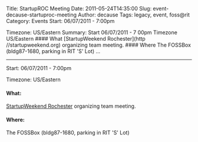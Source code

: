 Title: StartupROC Meeting
Date: 2011-05-24T14:35:00
Slug: event-decause-startuproc-meeting
Author: decause
Tags: legacy, event, foss@rit
Category: Events
Start: 06/07/2011 - 7:00pm

Timezone: US/Eastern
Summary: Start  06/07/2011 - 7 00pm  Timezone  US/Eastern  #### What   [StartupWeekend Rochester](http //startupweekend.org) organizing team meeting.  #### Where   The FOSSBox (bldg87-1680, parking in RIT 'S' Lot)   ... 

---
Start: 06/07/2011 - 7:00pm

Timezone: US/Eastern

#### What:

[StartupWeekend Rochester](http://startupweekend.org) organizing team meeting.

#### Where:

The FOSSBox (bldg87-1680, parking in RIT 'S' Lot)

